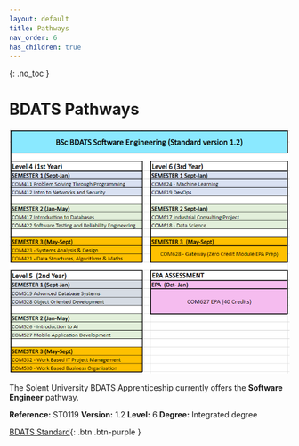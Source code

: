 ```yaml
---
layout: default
title: Pathways
nav_order: 6
has_children: true
---
```


{: .no_toc }

#  BDATS Pathways

![BDATS Map](../images/new_BDATS_SE_2024.png)

The Solent University BDATS Apprenticeship currently offers the **Software Engineer** pathway.

**Reference:** ST0119
**Version:** 1.2
**Level:** 6
**Degree:** Integrated degree

[BDATS Standard](https://www.instituteforapprenticeships.org/apprenticeship-standards/digital-and-technology-solutions-professional-integrated-degree/){: .btn .btn-purple } 

